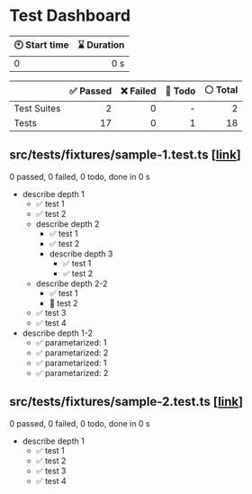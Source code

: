 # Test Dashboard


| :clock10: Start time | :hourglass: Duration |
| --- | ---: |
|0|0 s|

| | :white_check_mark: Passed | :x: Failed | :construction: Todo | :white_circle: Total |
| --- | ---: | ---: | ---:| ---: |
|Test Suites|2|0|-|2|
|Tests|17|0|1|18|

## src/__tests__/fixtures/sample-1.test.ts [[link](https://github.com/mshrtsr:jest-md-dashboard/blob/main/src/__tests__/fixtures/sample-1.test.ts)]

0 passed, 0 failed, 0 todo, done in 0 s

- describe depth 1
  - :white_check_mark: test 1
  - :white_check_mark: test 2
  - describe depth 2
    - :white_check_mark: test 1
    - :white_check_mark: test 2
    - describe depth 3
      - :white_check_mark: test 1
      - :white_check_mark: test 2
  - describe depth 2-2
    - :white_check_mark: test 1
    - :construction: test 2
  - :white_check_mark: test 3
  - :white_check_mark: test 4
- describe depth 1-2
  - :white_check_mark: parametarized: 1
  - :white_check_mark: parametarized: 2
  - :white_check_mark: parametarized: 1
  - :white_check_mark: parametarized: 2

## src/__tests__/fixtures/sample-2.test.ts [[link](https://github.com/mshrtsr:jest-md-dashboard/blob/main/src/__tests__/fixtures/sample-2.test.ts)]

0 passed, 0 failed, 0 todo, done in 0 s

- describe depth 1
  - :white_check_mark: test 1
  - :white_check_mark: test 2
  - :white_check_mark: test 3
  - :white_check_mark: test 4


